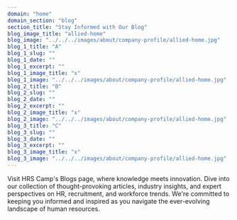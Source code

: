 ```yaml
---
domain: "home"
domain_section: "blog"
section_title: "Stay Informed with Our Blog"
blog_image_title: "allied-home"
blog_image: "../../../images/about/company-profile/allied-home.jpg"
blog_1_title: "A"
blog_1_slug: ""
blog_1_date: ""
blog_1_excerpt: ""
blog_1_image_title: "x"
blog_1_image: "../../../images/about/company-profile/allied-home.jpg"
blog_2_title: "B"
blog_2_slug: ""
blog_2_date: ""
blog_2_excerpt: ""
blog_2_image_title: "x"
blog_2_image: "../../../images/about/company-profile/allied-home.jpg"
blog_3_title: "C"
blog_3_slug: ""
blog_3_date: ""
blog_3_excerpt: ""
blog_3_image_title: "x"
blog_3_image: "../../../images/about/company-profile/allied-home.jpg"
---
```


Visit HRS Camp's Blogs page, where knowledge meets innovation. Dive into our collection of thought-provoking articles, industry insights, and expert perspectives on HR, recruitment, and workforce trends. We're committed to keeping you informed and inspired as you navigate the ever-evolving landscape of human resources.